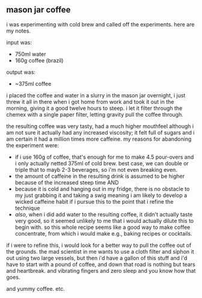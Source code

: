 mason jar coffee
---
i was experimenting with cold brew and called off the experiments. here are my notes.

input was:
- 750ml water
- 160g coffee (brazil)

output was:
- ~375ml coffee

i placed the coffee and water in a slurry in the mason jar overnight, i just threw it all in there when i got home from work and took it out in the morning, giving it a good twelve hours to steep. i let it filter through the chemex with a single paper filter, letting gravity pull the coffee through. 

the resulting coffee was very tasty, had a much higher mouthfeel although i am not sure it actually had any increased viscosity; it felt full of sugars and i am certain it had a million times more caffeine. my reasons for abandoning the experiment were:
- if i use 160g of coffee, that's enough for me to make 4.5 pour-overs and i only actually netted 375ml of cold brew. best case, we can double or triple that to mayb 2-3 beverages, so i'm not even breaking even.
- the amount of caffeine in the resulting drink is assumed to be higher because of the increased steep time AND
- because it is cold and hanging out in my fridge, there is no obstacle to my just grabbing it and taking a swig meaning i am likely to develop a wicked caffeine habit if i pursue this to the point that i refine the technique
- *also*, when i did add water to the resulting coffee, it didn't actually taste very good, so it seemed unlikely to me that i would actually dilute this to begin with. so this whole recipe seems like a good way to make coffee concentrate, from which i would make e.g., baking recipes or cocktails.

if i were to refine this, i would look for a better way to pull the coffee out of the grounds. the mad scientist in me wants to use a cloth filter and siphon it out using two large vessels, but then i'd have a gallon of this stuff and i'd have to start with a pound of coffee, and down that road is nothing but tears and heartbreak. and vibrating fingers and zero sleep and you know how that goes.

and yummy coffee. etc.
